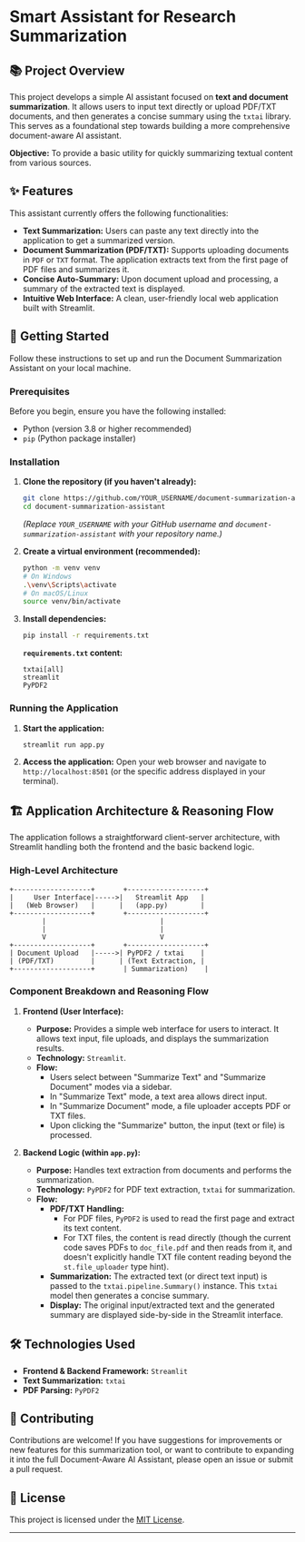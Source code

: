 # Smart Assistant for Research Summarization

## 📚 Project Overview

This project develops a simple AI assistant focused on **text and document summarization**. It allows users to input text directly or upload PDF/TXT documents, and then generates a concise summary using the `txtai` library. This serves as a foundational step towards building a more comprehensive document-aware AI assistant.

**Objective:** To provide a basic utility for quickly summarizing textual content from various sources.

## ✨ Features

This assistant currently offers the following functionalities:

  * **Text Summarization:** Users can paste any text directly into the application to get a summarized version.
  * **Document Summarization (PDF/TXT):** Supports uploading documents in `PDF` or `TXT` format. The application extracts text from the first page of PDF files and summarizes it.
  * **Concise Auto-Summary:** Upon document upload and processing, a summary of the extracted text is displayed.
  * **Intuitive Web Interface:** A clean, user-friendly local web application built with Streamlit.

## 🚀 Getting Started

Follow these instructions to set up and run the Document Summarization Assistant on your local machine.

### Prerequisites

Before you begin, ensure you have the following installed:

  * Python (version 3.8 or higher recommended)
  * `pip` (Python package installer)

### Installation

1.  **Clone the repository (if you haven't already):**

    ```bash
    git clone https://github.com/YOUR_USERNAME/document-summarization-assistant.git
    cd document-summarization-assistant
    ```

    *(Replace `YOUR_USERNAME` with your GitHub username and `document-summarization-assistant` with your repository name.)*

2.  **Create a virtual environment (recommended):**

    ```bash
    python -m venv venv
    # On Windows
    .\venv\Scripts\activate
    # On macOS/Linux
    source venv/bin/activate
    ```

3.  **Install dependencies:**

    ```bash
    pip install -r requirements.txt
    ```

    **`requirements.txt` content:**

    ```
    txtai[all]
    streamlit
    PyPDF2
    ```

### Running the Application

1.  **Start the application:**

    ```bash
    streamlit run app.py
    ```

2.  **Access the application:**
    Open your web browser and navigate to `http://localhost:8501` (or the specific address displayed in your terminal).

## 🏗️ Application Architecture & Reasoning Flow

The application follows a straightforward client-server architecture, with Streamlit handling both the frontend and the basic backend logic.

### High-Level Architecture

```
+-------------------+       +-------------------+
|     User Interface|----->|   Streamlit App   |
|   (Web Browser)   |      |   (app.py)        |
+-------------------+       +-------------------+
        |                            |
        |                            |
        V                            V
+-------------------+       +-------------------+
| Document Upload   |----->| PyPDF2 / txtai    |
| (PDF/TXT)         |      | (Text Extraction, |
+-------------------+       | Summarization)    |
```

### Component Breakdown and Reasoning Flow

1.  **Frontend (User Interface):**

      * **Purpose:** Provides a simple web interface for users to interact. It allows text input, file uploads, and displays the summarization results.
      * **Technology:** `Streamlit`.
      * **Flow:**
          * Users select between "Summarize Text" and "Summarize Document" modes via a sidebar.
          * In "Summarize Text" mode, a text area allows direct input.
          * In "Summarize Document" mode, a file uploader accepts PDF or TXT files.
          * Upon clicking the "Summarize" button, the input (text or file) is processed.

2.  **Backend Logic (within `app.py`):**

      * **Purpose:** Handles text extraction from documents and performs the summarization.
      * **Technology:** `PyPDF2` for PDF text extraction, `txtai` for summarization.
      * **Flow:**
          * **PDF/TXT Handling:**
              * For PDF files, `PyPDF2` is used to read the first page and extract its text content.
              * For TXT files, the content is read directly (though the current code saves PDFs to `doc_file.pdf` and then reads from it, and doesn't explicitly handle TXT file content reading beyond the `st.file_uploader` type hint).
          * **Summarization:** The extracted text (or direct text input) is passed to the `txtai.pipeline.Summary()` instance. This `txtai` model then generates a concise summary.
          * **Display:** The original input/extracted text and the generated summary are displayed side-by-side in the Streamlit interface.

## 🛠️ Technologies Used

  * **Frontend & Backend Framework:** `Streamlit`
  * **Text Summarization:** `txtai`
  * **PDF Parsing:** `PyPDF2`

## 🤝 Contributing

Contributions are welcome\! If you have suggestions for improvements or new features for this summarization tool, or want to contribute to expanding it into the full Document-Aware AI Assistant, please open an issue or submit a pull request.

## 📄 License

This project is licensed under the [MIT License](https://www.google.com/search?q=LICENSE).

-----
